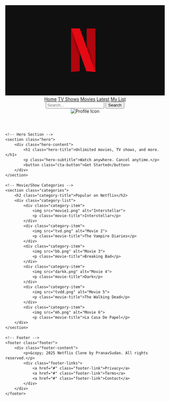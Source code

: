 <!DOCTYPE html>
<html lang="en">
<head>
    <meta charset="UTF-8">
    <meta name="viewport" content="width=device-width, initial-scale=1.0">
    <title>Netflix Clone</title>
    <link rel="stylesheet" href="style.css">
    <link rel="icon" href="favicon.ico" type="image/x-icon">
    <link rel="shortcut icon" href="favicon.ico" type="image/x-icon">
    <link rel="apple-touch-icon" href="favicon.ico">
    <link rel ="javascript" href="styl.js">
    <link rel="stylesheet" href="https://cdnjs.cloudflare.com/ajax/libs/font-awesome/5.15.3/css/all.min.css">
    <link rel="stylesheet" href="https://fonts.googleapis.com/css2?family=Roboto:wght@400;500;700&display=swap">
</head>
<body>
    <!-- Navigation Bar -->
    <header class="header">
        <nav class="navbar">
            <div class="logo">
                <img src="netflix.png" alt="Netflix Logo">
            </div>
            <div class="nav-links">
                <a href="#" class="nav-link">Home</a>
                <a href="#" class="nav-link">TV Shows</a>
                <a href="#" class="nav-link">Movies</a>
                <a href="#" class="nav-link">Latest</a>
                <a href="#" class="nav-link">My List</a>
            </div>
            <div class="search-bar">
                <input type="text" placeholder="Search...">
                <button class="search-button">Search</button>
            </div>
            <div class="user-profile">
                <img src="profile.png" alt="Profile Icon">
            </div>
        </nav>
    </header>

    <!-- Hero Section -->
    <section class="hero">
        <div class="hero-content">
            <h1 class="hero-title">Unlimited movies, TV shows, and more.</h1>
            <p class="hero-subtitle">Watch anywhere. Cancel anytime.</p>
            <button class="cta-button">Get Started</button>
        </div>
    </section>

    <!-- Movie/Show Categories -->
    <section class="categories">
        <h2 class="category-title">Popular on Netflix</h2>
        <div class="category-list">
            <div class="category-item">
                <img src="movie1.png" alt="Interstellar">
                <p class="movie-title">Interstellar</p>
            </div>
            <div class="category-item">
                <img src="tvd.png" alt="Movie 2">
                <p class="movie-title">The Vampire Diaries</p>
            </div>
            <div class="category-item">
                <img src="bb.png" alt="Movie 3">
                <p class="movie-title">Breaking Bad</p>
            </div>
            <div class="category-item">
                <img src="darkk.png" alt="Movie 4">
                <p class="movie-title">Dark</p>
            </div>
            <div class="category-item">
                <img src="tvdd.png" alt="Movie 5">
                <p class="movie-title">The Walking Dead</p>
            </div>
            <div class="category-item">
                <img src="mh.png" alt="Movie 6">
                <p class="movie-title">La Casa De Papel</p>
        </div>
    </section>

    <!-- Footer -->
    <footer class="footer">
        <div class="footer-content">
            <p>&copy; 2025 Netflix Clone by PranavSudan. All rights reserved.</p>
            <div class="footer-links">
                <a href="#" class="footer-link">Privacy</a>
                <a href="#" class="footer-link">Terms</a>
                <a href="#" class="footer-link">Contact</a>
            </div>
        </div>
    </footer>
</body>
</html>
